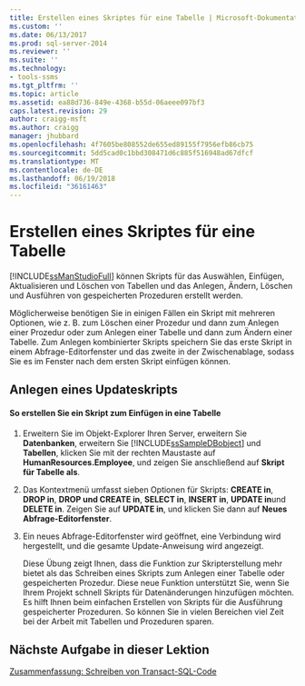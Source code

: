 ```yaml
---
title: Erstellen eines Skriptes für eine Tabelle | Microsoft-Dokumentation
ms.custom: ''
ms.date: 06/13/2017
ms.prod: sql-server-2014
ms.reviewer: ''
ms.suite: ''
ms.technology:
- tools-ssms
ms.tgt_pltfrm: ''
ms.topic: article
ms.assetid: ea88d736-849e-4368-b55d-06aeee097bf3
caps.latest.revision: 29
author: craigg-msft
ms.author: craigg
manager: jhubbard
ms.openlocfilehash: 4f7605be808552de655ed89155f7956efb86cb75
ms.sourcegitcommit: 5dd5cad0c1bbd308471d6c885f516948ad67dfcf
ms.translationtype: MT
ms.contentlocale: de-DE
ms.lasthandoff: 06/19/2018
ms.locfileid: "36161463"
---
```

# <a name="script-a-table"></a>Erstellen eines Skriptes für eine Tabelle
  [!INCLUDE[ssManStudioFull](../../includes/ssmanstudiofull-md.md)] können Skripts für das Auswählen, Einfügen, Aktualisieren und Löschen von Tabellen und das Anlegen, Ändern, Löschen und Ausführen von gespeicherten Prozeduren erstellt werden.  
  
 Möglicherweise benötigen Sie in einigen Fällen ein Skript mit mehreren Optionen, wie z. B. zum Löschen einer Prozedur und dann zum Anlegen einer Prozedur oder zum Anlegen einer Tabelle und dann zum Ändern einer Tabelle. Zum Anlegen kombinierter Skripts speichern Sie das erste Skript in einem Abfrage-Editorfenster und das zweite in der Zwischenablage, sodass Sie es im Fenster nach dem ersten Skript einfügen können.  
  
## <a name="creating-an-update-script"></a>Anlegen eines Updateskripts  
  
#### <a name="to-create-the-insert-script-for-a-table"></a>So erstellen Sie ein Skript zum Einfügen in eine Tabelle  
  
1.  Erweitern Sie im Objekt-Explorer Ihren Server, erweitern Sie **Datenbanken**, erweitern Sie [!INCLUDE[ssSampleDBobject](../../includes/sssampledbobject-md.md)] und **Tabellen**, klicken Sie mit der rechten Maustaste auf **HumanResources.Employee**, und zeigen Sie anschließend auf **Skript für Tabelle als**.  
  
2.  Das Kontextmenü umfasst sieben Optionen für Skripts: **CREATE in**, **DROP in**, **DROP und CREATE in**, **SELECT in**, **INSERT in**, **UPDATE in**und **DELETE in**. Zeigen Sie auf **UPDATE in**, und klicken Sie dann auf **Neues Abfrage-Editorfenster**.  
  
3.  Ein neues Abfrage-Editorfenster wird geöffnet, eine Verbindung wird hergestellt, und die gesamte Update-Anweisung wird angezeigt.  
  
     Diese Übung zeigt Ihnen, dass die Funktion zur Skripterstellung mehr bietet als das Schreiben eines Skripts zum Anlegen einer Tabelle oder gespeicherten Prozedur. Diese neue Funktion unterstützt Sie, wenn Sie Ihrem Projekt schnell Skripts für Datenänderungen hinzufügen möchten. Es hilft Ihnen beim einfachen Erstellen von Skripts für die Ausführung gespeicherter Prozeduren. So können Sie in vielen Bereichen viel Zeit bei der Arbeit mit Tabellen und Prozeduren sparen.  
  
## <a name="next-task-in-lesson"></a>Nächste Aufgabe in dieser Lektion  
 [Zusammenfassung: Schreiben von Transact-SQL-Code](../../tutorials/summary-writing-transact-sql.md)  
  
  